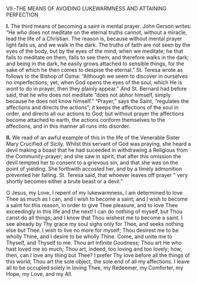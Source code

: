 
VII.-THE MEANS OF AVOIDING LUKEWARMNESS AND ATTAINING PERFECTION

**I\.** The third means of becoming a saint is mental prayer. John Gerson writes: “He who does not meditate on the eternal truths cannot, without a miracle, lead the life of a Christian. The reason is, because without mental prayer light fails us, and we walk in the dark. The truths of faith are not seen by the eyes of the body, but by the eyes of the mind, when we meditate; he that fails to meditate on them, fails to see them, and therefore walks in the dark; and being in the dark, he easily grows attached to sensible things, for the sake of which he then comes to despise the eternal.” St. Teresa wrote as follows to the Bishop of Osma: “Although we seem to discover in ourselves no imperfections; yet, when God opens the eyes of the soul, which He is wont to do in prayer, then they plainly appear.” And St. Bernard had before said, that he who does not meditate “does not abhor himself, simply because he does not know himself.” “Prayer,” says the Saint, “regulates the affections and directs the actions”; it keeps the affections of the soul in order, and directs all our actions to God; but without prayer the affections become attached to earth, the actions conform themselves to the affections, and in this manner all runs into disorder.

**II\.** We read of an awful example of this in the life of the Venerable Sister Mary Crucified of Sicily. Whilst this servant of God was praying, she heard a devil making a boast that he had suceeded in withdrawing a Religious from the Community-prayer; and she saw in spirit, that after this omission the devil tempted her to consent to a grievous sin, and that she was on the point of yielding. She forthwith accosted her, and by a timely admonition prevented her falling. St. Teresa said, that whoever leaves off prayer ” very shortly becomes either a brute beast or a devil.”

O Jesus, my Love, I repent of my lukewarmness, I am determined to love Thee as much as I can, and I wish to become a saint; and I wish to become a saint for this reason, in order to give Thee pleasure, and to love Thee exceedingly in this life and the next! I can do nothing of myself, but Thou canst do all things; and I know that Thou wishest me to become a saint. I see already by Thy grace my soul sighs only for Thee, and seeks nothing else but Thee. I wish to live no more for myself; Thou desirest me to be wholly Thine, and I desire to be wholly Thine. Come, and unite me to Thyself, and Thyself to me. Thou art Infinite Goodness; Thou art He who hast loved me so much; Thou art, indeed, too loving and too lovely; how, then, can I love any thing but Thee? I prefer Thy love before all the things of this world; Thou art the sole object, the sole end of all my affections. I leave all to be occupied solely in loving Thee, my Redeemer, my Comforter, my Hope, my Love, and my All.


